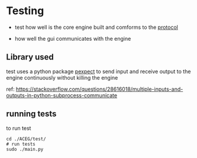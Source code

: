# Testing

- test how well is the core engine built
and comforms to the [protocol](../gui_backend_protocol.md)

- how well the gui communicates with the engine


## Library used
test uses a python package [pexpect](https://pexpect.readthedocs.io/en/stable/)
to send input and receive output to the engine continuously
without killing the engine

ref: https://stackoverflow.com/questions/28616018/multiple-inputs-and-outputs-in-python-subprocess-communicate



## running tests
to run test 

```
cd ./ACEG/test/
# run tests
sudo ./main.py
```

